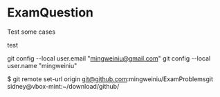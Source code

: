 # ExamQuestion

Test some cases

test

git config --local user.email "mingweiniu@gmail.com"
git config --local user.name "mingweiniu"


$ git remote set-url origin git@github.com:mingweiniu/ExamProblemsgit
sidney@vbox-mint:~/download/github/